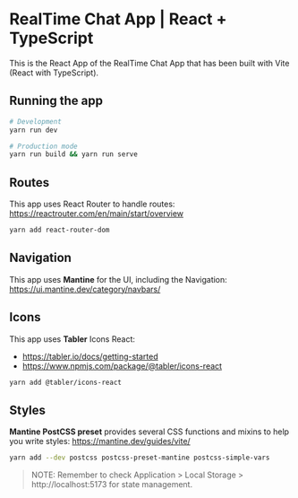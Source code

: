 # RealTime Chat App | React + TypeScript

This is the React App of the RealTime Chat App that has been built with Vite (React with TypeScript).

## Running the app

```bash
# Development
yarn run dev

# Production mode
yarn run build && yarn run serve
```

## Routes

This app uses React Router to handle routes: https://reactrouter.com/en/main/start/overview

```bash
yarn add react-router-dom
```

## Navigation

This app uses **Mantine** for the UI, including the Navigation: https://ui.mantine.dev/category/navbars/

## Icons

This app uses **Tabler** Icons React:

- https://tabler.io/docs/getting-started
- https://www.npmjs.com/package/@tabler/icons-react

```bash
yarn add @tabler/icons-react
```

## Styles

**Mantine PostCSS preset** provides several CSS functions and mixins to help you write styles: https://mantine.dev/guides/vite/

```bash
yarn add --dev postcss postcss-preset-mantine postcss-simple-vars
```

> NOTE: Remember to check Application > Local Storage > http://localhost:5173 for state management.
